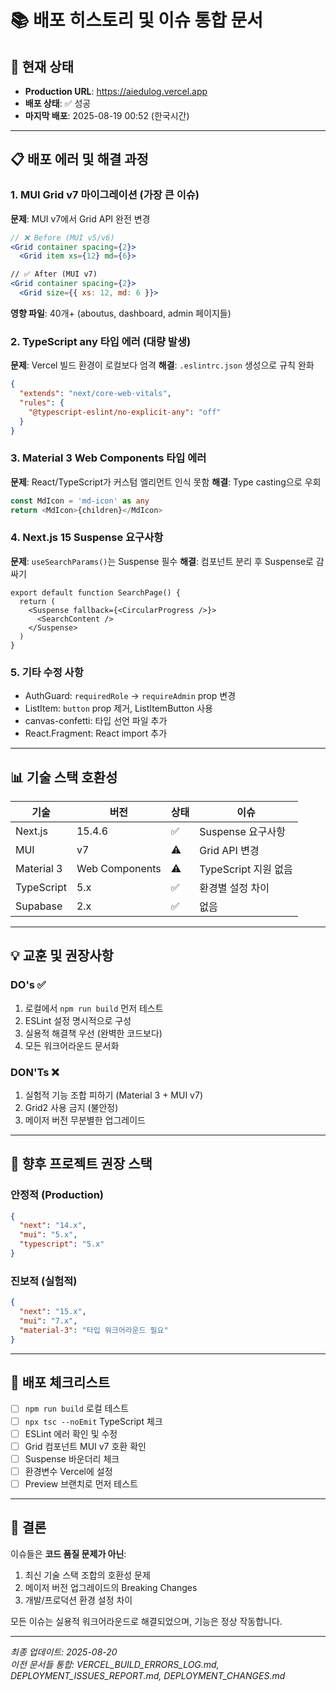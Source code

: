 # 📚 배포 히스토리 및 이슈 통합 문서

## 🚀 현재 상태
- **Production URL**: https://aiedulog.vercel.app
- **배포 상태**: ✅ 성공
- **마지막 배포**: 2025-08-19 00:52 (한국시간)

---

## 📋 배포 에러 및 해결 과정

### 1. MUI Grid v7 마이그레이션 (가장 큰 이슈)
**문제**: MUI v7에서 Grid API 완전 변경
```jsx
// ❌ Before (MUI v5/v6)
<Grid container spacing={2}>
  <Grid item xs={12} md={6}>

// ✅ After (MUI v7)  
<Grid container spacing={2}>
  <Grid size={{ xs: 12, md: 6 }}>
```
**영향 파일**: 40개+ (aboutus, dashboard, admin 페이지들)

### 2. TypeScript any 타입 에러 (대량 발생)
**문제**: Vercel 빌드 환경이 로컬보다 엄격
**해결**: `.eslintrc.json` 생성으로 규칙 완화
```json
{
  "extends": "next/core-web-vitals",
  "rules": {
    "@typescript-eslint/no-explicit-any": "off"
  }
}
```

### 3. Material 3 Web Components 타입 에러
**문제**: React/TypeScript가 커스텀 엘리먼트 인식 못함
**해결**: Type casting으로 우회
```typescript
const MdIcon = 'md-icon' as any
return <MdIcon>{children}</MdIcon>
```

### 4. Next.js 15 Suspense 요구사항
**문제**: `useSearchParams()`는 Suspense 필수
**해결**: 컴포넌트 분리 후 Suspense로 감싸기
```tsx
export default function SearchPage() {
  return (
    <Suspense fallback={<CircularProgress />}>
      <SearchContent />
    </Suspense>
  )
}
```

### 5. 기타 수정 사항
- AuthGuard: `requiredRole` → `requireAdmin` prop 변경
- ListItem: `button` prop 제거, ListItemButton 사용
- canvas-confetti: 타입 선언 파일 추가
- React.Fragment: React import 추가

---

## 📊 기술 스택 호환성

| 기술 | 버전 | 상태 | 이슈 |
|------|------|------|------|
| Next.js | 15.4.6 | ✅ | Suspense 요구사항 |
| MUI | v7 | ⚠️ | Grid API 변경 |
| Material 3 | Web Components | ⚠️ | TypeScript 지원 없음 |
| TypeScript | 5.x | ✅ | 환경별 설정 차이 |
| Supabase | 2.x | ✅ | 없음 |

---

## 💡 교훈 및 권장사항

### DO's ✅
1. 로컬에서 `npm run build` 먼저 테스트
2. ESLint 설정 명시적으로 구성
3. 실용적 해결책 우선 (완벽한 코드보다)
4. 모든 워크어라운드 문서화

### DON'Ts ❌
1. 실험적 기능 조합 피하기 (Material 3 + MUI v7)
2. Grid2 사용 금지 (불안정)
3. 메이저 버전 무분별한 업그레이드

---

## 🔧 향후 프로젝트 권장 스택

### 안정적 (Production)
```json
{
  "next": "14.x",
  "mui": "5.x",
  "typescript": "5.x"
}
```

### 진보적 (실험적)
```json
{
  "next": "15.x",
  "mui": "7.x",
  "material-3": "타입 워크어라운드 필요"
}
```

---

## 📝 배포 체크리스트

- [ ] `npm run build` 로컬 테스트
- [ ] `npx tsc --noEmit` TypeScript 체크
- [ ] ESLint 에러 확인 및 수정
- [ ] Grid 컴포넌트 MUI v7 호환 확인
- [ ] Suspense 바운더리 체크
- [ ] 환경변수 Vercel에 설정
- [ ] Preview 브랜치로 먼저 테스트

---

## 🎯 결론

이슈들은 **코드 품질 문제가 아닌**:
1. 최신 기술 스택 조합의 호환성 문제
2. 메이저 버전 업그레이드의 Breaking Changes
3. 개발/프로덕션 환경 설정 차이

모든 이슈는 실용적 워크어라운드로 해결되었으며, 기능은 정상 작동합니다.

---

*최종 업데이트: 2025-08-20*  
*이전 문서들 통합: VERCEL_BUILD_ERRORS_LOG.md, DEPLOYMENT_ISSUES_REPORT.md, DEPLOYMENT_CHANGES.md*
